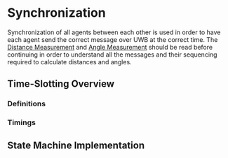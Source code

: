 # Synchronization

Synchronization of all agents between each other is used in order to have each agent send the correct message over UWB at the correct time. The [Distance Measurement](distance.md) and [Angle Measurement](angle.md) should be read before continuing in order to understand all the messages and their sequencing required to calculate distances and angles.

## Time-Slotting Overview
### Definitions
### Timings

## State Machine Implementation
